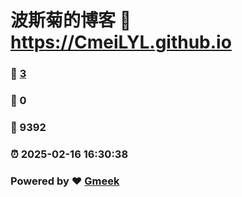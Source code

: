# 波斯菊的博客 :link: https://CmeiLYL.github.io 
### :page_facing_up: [3](https://CmeiLYL.github.io/tag.html) 
### :speech_balloon: 0 
### :hibiscus: 9392 
### :alarm_clock: 2025-02-16 16:30:38 
### Powered by :heart: [Gmeek](https://github.com/Meekdai/Gmeek)
